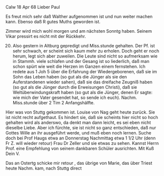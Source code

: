  Calw 18 Apr 68
Lieber Paul

Es freut mich sehr daß Walther aufgenommen ist und nun weiter machen kann. Ebenso daß R gutes Muths geworden ist.

Zimmer wird mich wohl morgen und am nächsten Sonntg haben. Seinem Vikar pressirt es nicht mit der Rückkehr.

20. Also gestern in Altburg gepredigt und Miss.stunde gehalten. Der Pf. ist sehr schwach, er scheint sich kaum mehr zu erholen. Doch geht er noch herum, legt sich aber zuweilen. Die Leute sind nicht so aufmerksam wie in Stammh. viele schlafen und der Gesang ist so liederlich, daß man schon spürt wie weit die Herzen im Ganzen einem fernstehen. Ich redete aus 1 Joh 5 über die Erfahrung der Wiedergeborenen, daß sie im Sohn das Leben haben (so gut als die Jünger als sie den Auferstandenen wieder sahen), daß sie das dreifache Zeugniß haben (so gut als die Jünger durch die Erweisungen Christi), daß sie Weltüberwindungskraft haben (so gut als die Jünger, denen Er sagte: wie mich der Vater gesendet hat, so sende ich euch). Nachm. Miss.stunde über 2 Tim 2 Anfangshälfte.

Hier was von Stuttg gekommen ist. Louise von Nag geht heute zurück. Sie ist nicht recht aufgethaut. Es hindert sie, daß sie scheints hier nicht so hoch gehalten wird als anderswo, da denkt man dann leicht, es sei eben nicht dieselbe Liebe. Aber ich fürchte, sie ist nicht so ganz entschieden, daß nur Gottes Wille an ihr ausgeführt werde, und muß eben noch lernen. Suche doch bei Prof Haugs etwa an Donnerstag Nachmittag etwa 1 1/2 Uhr (denn Fr Z. will wieder retour) Frau Dr Zeller und sie etwas zu sehen. Kannst Herrn Prof. eine Empfehlung von seinem dankbaren Schüler ausrichten.  Mit Kuß
 Dein V.

Das an Ostertg schicke mir retour <aber bald>, das übrige von Marie, das über Triest heute Nachm. kam, nach Stuttg direct
